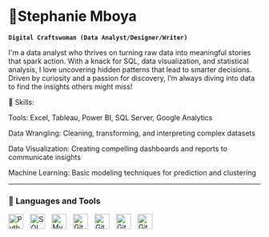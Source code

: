 #  🪭Stephanie Mboya

**`Digital Craftswoman (Data Analyst/Designer/Writer)`**

I'm a data analyst who thrives on turning raw data into meaningful stories that spark action. With a knack for SQL, data visualization, and statistical analysis, I love uncovering hidden patterns that lead to smarter decisions. Driven by curiosity and a passion for discovery, I’m always diving into data to find the insights others might miss!

🔧 Skills:


Tools: Excel, Tableau, Power BI, SQL Server, Google Analytics

Data Wrangling: Cleaning, transforming, and interpreting complex datasets

Data Visualization: Creating compelling dashboards and reports to communicate insights

Machine Learning: Basic modeling techniques for prediction and clustering



---

### 🧰 Languages and Tools


<img align="left" alt="Python" width="30px" style="padding-right:10px;" src="https://cdn.jsdelivr.net/gh/devicons/devicon/icons/python/python-plain.svg" />
<img align="left" alt="SQLServer" width="30px" style="padding-right:10px;" src="https://cdn.jsdelivr.net/gh/devicons/devicon@latest/icons/microsoftsqlserver/microsoftsqlserver-original.svg"/>
<img align="left" alt="MySQL" width="30px" style="padding-right:10px;" src="https://cdn.jsdelivr.net/gh/devicons/devicon@latest/icons/mysql/mysql-original.svg" />
<img align="left" alt="GitHub" width="30px" style="padding-right:10px;" src="https://cdn.jsdelivr.net/gh/devicons/devicon@latest/icons/matplotlib/matplotlib-original.svg" />         
<img align="left" alt="GitHub" width="30px" style="padding-right:10px;" src="https://cdn.jsdelivr.net/gh/devicons/devicon@latest/icons/pandas/pandas-original.svg" />
<img align="left" alt="Git" width="30px" style="padding-right:10px;" src="https://cdn.jsdelivr.net/gh/devicons/devicon/icons/git/git-original.svg" /> 
<img align="left" alt="GitHub" width="30px" style="padding-right:10px;" src="https://cdn.jsdelivr.net/gh/devicons/devicon/icons/github/github-original.svg" />
<br />

#


